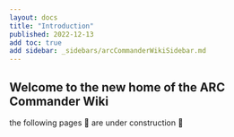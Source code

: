 ```yaml
---
layout: docs
title: "Introduction"
published: 2022-12-13
add toc: true
add sidebar: _sidebars/arcCommanderWikiSidebar.md
---
```


## Welcome to the new home of the ARC Commander Wiki 

the following pages :construction: are under construction :construction:
